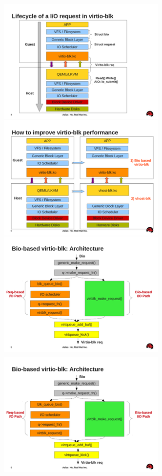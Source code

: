 ![](/assets/compute-lqk-virtio-virtioblk.png)![](/assets/compute-lqk-virtio-vhostblk2.png)![](/assets/compute-lqk-virtio-vhostblk3.png)

![](/assets/compute-lqk-virtio-vhostblk3.png)

